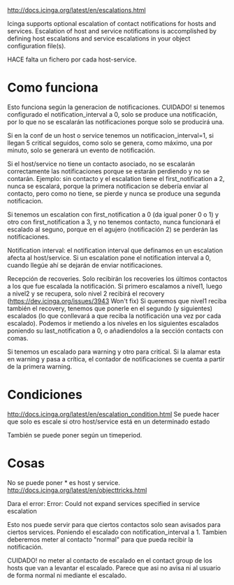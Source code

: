 http://docs.icinga.org/latest/en/escalations.html

Icinga supports optional escalation of contact notifications for hosts and services. Escalation of host and service notifications is accomplished by defining host escalations and service escalations in your object configuration file(s).


HACE falta un fichero por cada host-service.

# Como funciona
Esto funciona según la generacion de notificaciones.
CUIDADO! si tenemos configurado el notification_interval a 0, solo se produce una notificación, por lo que no se escalarán las notificaciones porque solo se producirá una.

Si en la conf de un host o service tenemos un notificacion_interval=1, si llegan 5 critical seguidos, como solo se genera, como máximo, una por minuto, solo se generará un evento de notificación.

Si el host/service no tiene un contacto asociado, no se escalarán correctamente las notificaciones porque se estarán perdiendo y no se contarán.
Ejemplo: sin contacto y el escalation  tiene el first_notification a 2, nunca se escalará, porque la primera notificacion se debería enviar al contacto, pero como no tiene, se pierde y nunca se produce una segunda notificacion.

Si tenemos un escalation con first_notification a 0 (da igual poner 0 o 1) y otro con first_notification a 3, y no tenemos contacto, nunca funcionará el escalado al seguno, porque en el agujero (notificación 2) se perderán las notificaciones.


Notification interval: el notification interval que definamos en un escalation afecta al host/service.
Si un escalation pone el notification interval a 0, cuando llegúe ahí se dejarán de enviar notificaciones.

Recepción de recoveries. Solo recibirán los recoveries los últimos contactos a los que fue escalada la notificación. Si primero escalamos a nivel1, luego a nivel2 y se recupera, solo nivel 2 recibirá el recovery (https://dev.icinga.org/issues/3943 Won't fix)
Si queremos que nivel1 reciba también el recovery, tenemos que ponerle en el segundo (y siguientes) escalados (lo que conllevará a que reciba la notificación una vez por cada escalado).
Podemos ir metiendo a los niveles en los siguientes escalados poniendo su last_notification a 0, o añadiendolos a la sección contacts con comas.

Si tenemos un escalado para warning y otro para critical. Si la alamar esta en warning y pasa a crítica, el contador de notificaciones se cuenta a partir de la primera warning.


# Condiciones
http://docs.icinga.org/latest/en/escalation_condition.html
Se puede hacer que solo es escale si otro host/service está en un determinado estado

También se puede poner según un timeperiod.


# Cosas
No se puede poner * es host y service.
http://docs.icinga.org/latest/en/objecttricks.html

Dara el error:
Error: Could not expand services specified in service escalation



Esto nos puede servir para que ciertos contactos solo sean avisados para ciertos services. Poniendo el escalado con notification_interval a 1. Tambien deberemos meter al contacto "normal" para que pueda recibir la notificación.


CUIDADO! no meter al contacto de escalado en el contact group de los hosts que van a levantar el escalado.
Parece que asi no avisa ni al usuario de forma normal ni mediante el escalado.
